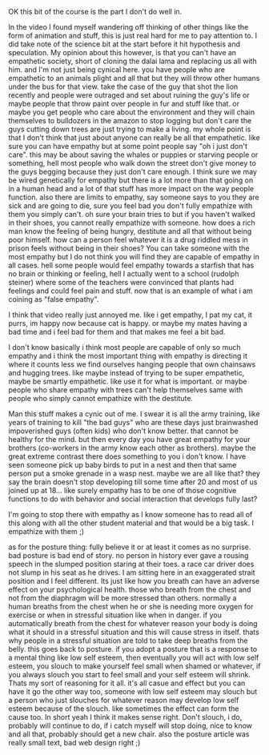 OK this bit of the course is the part I don't do well in.

In the video I found myself wandering off thinking of other things like the form of animation and stuff, this is just real hard for me to pay attention to. I did take note of the science bit at the start before it hit hypothesis and speculation. My opinion about this however, is that you can't have an empathetic society, short of cloning the dalai lama and replacing us all with him. and I'm not just being cynical here. you have people who are empathetic to an animals plight and all that but they will throw other humans under the bus for that view. take the case of the guy that shot the lion recently and people were outraged and set about ruining the guy's life or maybe people that throw paint over people in fur and stuff like that. or maybe you get people who care about the environment and they will chain themselves to bulldozers in the amazon to stop logging but don't care the guys cutting down trees are just trying to make a living. my whole point is that I don't think that just about anyone can really be all that empathetic. like sure you can have empathy but at some point people say "oh i just don't care". this may be about saving the whales or puppies or starving people or something, hell most people who walk down the street don't give money to the guys begging because they just don't care enough. I think sure we may be wired genetically for empathy but there is a lot more than that going on in a human head and a lot of that stuff has more impact on the way people function. also there are limits to empathy, say someone says to you they are sick and are going to die, sure you feel bad you don't fully empathize with them you simply can't. oh sure your brain tries to but if you haven't walked in their shoes, you cannot really empathize with someone. how does a rich man know the feeling of being hungry, destitute and all that without being poor himself. how can a person feel whatever it is a drug riddled mess in prison feels without being in their shoes? You can take someone with the most empathy but I do not think you will find they are capable of empathy in all cases. hell some people would feel empathy towards a starfish that has no brain or thinking or feeling, hell I actually went to a school (rudolph steiner) where some of the teachers were convinced that plants had feelings and could feel pain and stuff. now that is an example of what i am coining as "false empathy".

I think that video really just annoyed me. like i get empathy, I pat my cat, it purrs, im happy now because cat is happy. or maybe my mates having a bad time and i feel bad for them and that makes me feel a bit bad.

I don't know basically i think most people are capable of only so much empathy and i think the most important thing with empathy is directing it where it counts less we find ourselves hanging people that own chainsaws and hugging trees. like maybe instead of trying to be super empathetic, maybe be smartly empathetic. like use it for what is important. or maybe people who share empathy with trees can't help themselves same with people who simply cannot empathize with the destitute.

Man this stuff makes a cynic out of me. I swear it is all the army training, like years of training to kill "the bad guys" who are these days just brainwashed impoverished guys (often kids) who don't know better. that cannot be healthy for the mind. but then every day you have great empathy for your brothers (co-workers in the army know each other as brothers). maybe the great extreme contrast there does something to you i don't know. I have seen someone pick up baby birds to put in a nest and then that same person put a smoke grenade in a wasp nest. maybe we are all like that? they say the brain doesn't stop developing till some time after 20 and most of us joined up at 18... like surely empathy has to be one of those cognitive functions to do with behavior and social interaction that develops fully last?

I'm going to stop there with empathy as I know someone has to read all of this along with all the other student material and that would be a big task. I empathize with them ;)


as for the posture thing: fully believe it or at least it comes as no surprise. bad posture is bad end of story. no person in history ever gave a rousing speech in the slumped position staring at their toes. a race car driver does not slump in his seat as he drives. I am sitting here in an exaggerated strait position and I feel different. Its just like how you breath can have an adverse effect on your psychological health. those who breath from the chest and not from the diaphragm will be more stressed than others. normally a human breaths from the chest when he or she is needing more oxygen for exercise or when in  stressful situation like when in danger. if you automatically breath from the chest for whatever reason your body is doing what it should in a stressful situation and this will cause stress in itself. thats why people in a stressful situation are told to take deep breaths from the belly. this goes back to posture. if you adopt a posture that is a response to a mental thing like low self esteem, then eventually you will act with low self esteem, you slouch to make yourself feel small when shamed or whatever, if you always slouch you start to feel small and your self esteem will shrink. Thats my sort of reasoning for it all. it's all casue and effect but you can have it go the other way too, someone with low self esteem may slouch but a person who just slouches for whatever reason may develop low self esteem because of the slouch. like sometimes the effect can form the cause too.
In short yeah I think it makes sense right. Don't slouch, i do, probably will continue to do, if i catch myself will stop doing, nice to know and all that, probably should get a new chair.
also the posture article was really small text, bad web design right ;)
